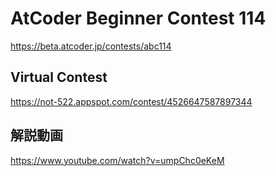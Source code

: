 # AtCoder Beginner Contest 114
<https://beta.atcoder.jp/contests/abc114>

## Virtual Contest
<https://not-522.appspot.com/contest/4526647587897344>

## 解説動画
<https://www.youtube.com/watch?v=umpChc0eKeM>

